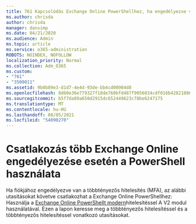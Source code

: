 ```yaml
---
title: 761 Kapcsolódás Exchange Online PowerShellhez, ha engedélyezve van az MFA szolgáltatás
ms.author: chrisda
author: chrisda
manager: dansimp
ms.date: 04/21/2020
ms.audience: Admin
ms.topic: article
ms.service: o365-administration
ROBOTS: NOINDEX, NOFOLLOW
localization_priority: Normal
ms.collection: Adm_O365
ms.custom:
- "761"
- "3500011"
ms.assetid: 9b0b89e3-d1d7-4e4d-93de-bb4cd00904d8
ms.openlocfilehash: 8d60e36e779327f18de760bfd487f9056034cdf016b4282180648906277f6d2d
ms.sourcegitcommit: b5f7da89a650d2915dc652449623c78be6247175
ms.translationtype: MT
ms.contentlocale: hu-HU
ms.lasthandoff: 08/05/2021
ms.locfileid: "54090270"
---
```

# <a name="connect-to-exchange-online-powershell-when-mfa-is-enabled"></a>Csatlakozás több Exchange Online engedélyezése esetén a PowerShell használata

Ha fiókjához engedélyezve van a többtényezős hitelesítés (MFA), az alábbi utasításokat követve csatlakozhat a Exchange Online PowerShellhez: Használja a [Exchange Online PowerShellt modern](https://aka.ms/exops-docs)hitelesítéssel A V2 modul használatával. Ezen a lapon keresse meg a többtényezős hitelesítéssel és a többtényezős hitelesítéssel vonatkozó utasításokat.
